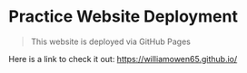 # Practice Website Deployment

> This website is deployed via GitHub Pages

Here is a link to check it out: https://williamowen65.github.io/

